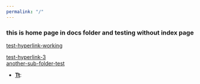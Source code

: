 ```yaml
---
permalink: "/"
---
```


### this is home page in docs folder and testing without index page
[test-hyperlink-working](test.html)<br>

[test-hyperlink-3](test)<br>
[another-sub-folder-test](/testrepo/subdocs/subd.html)

- <b>[Tt](t#what-is-the-tardis)</b>:
